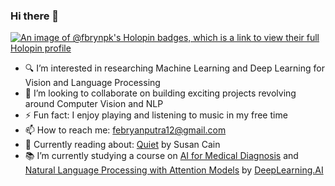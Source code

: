### Hi there 👋


<!-- 🔭 I’m currently working on ...
- 🤔 I’m looking for help with ...

-->
[![An image of @fbrynpk's Holopin badges, which is a link to view their full Holopin profile](https://holopin.me/fbrynpk)](https://holopin.io/@fbrynpk)
-  🔍 I’m interested in researching Machine Learning and Deep Learning for Vision and Language Processing
-  👯 I’m looking to collaborate on building exciting projects revolving around Computer Vision and NLP
- ⚡ Fun fact: I enjoy playing and listening to music in my free time
-  📫 How to reach me: febryanputra12@gmail.com
-  💬 Currently reading about: [Quiet](https://susancain.net/book/quiet/) by Susan Cain
-  📚 I’m currently studying a course on [AI for Medical Diagnosis](https://www.coursera.org/learn/ai-for-medical-diagnosis/home/week/1) and [Natural Language Processing with Attention Models](https://www.coursera.org/learn/attention-models-in-nlp/home/week/1) by [DeepLearning.AI](https://www.deeplearning.ai/)

<!--  🔭 I’m currently working on replicating and researching [Retentive Network: A Successor to Transformer for Large Language Models](https://arxiv.org/pdf/2307.08621.pdf) -->
